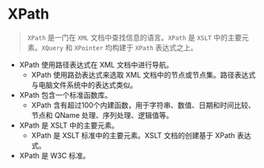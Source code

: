 # XPath

> `XPath` 是一门在 `XML` 文档中查找信息的语言。`XPath` 是 `XSLT` 中的主要元素。`XQuery` 和 `XPointer` 均构建于 `XPath` 表达式之上。

- XPath 使用路径表达式在 XML 文档中进行导航。
  - XPath 使用路劲表达式来选取 XML 文档中的节点或节点集。路径表达式与电脑文件系统中的表达式类似。
- XPath 包含一个标准函数库。
  - XPath 含有超过100个内建函数，用于字符串、数值、日期和时间比较、节点和 QName 处理、序列处理、逻辑值等。
- XPath 是 XSLT 中的主要元素。
  - XPath 是 XSLT 标准中的主要元素。XSLT 文档的创建基于 XPath 表达式。
- XPath 是 W3C 标准。